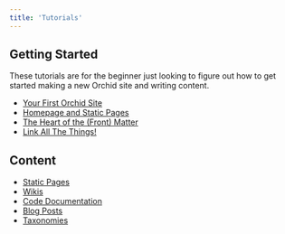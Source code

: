 ```yaml
---
title: 'Tutorials'
---
```


## Getting Started

These tutorials are for the beginner just looking to figure out how to get started making a new Orchid site and writing
content.

* [Your First Orchid Site](your-first-orchid-site.md)
* [Homepage and Static Pages](homepage-and-static-pages.md)
* [The Heart of the (Front) Matter](heart-of-the-front-matter.md)
* [Link All The Things!](link-all-the-things.md)

## Content

* [Static Pages](content/static-pages.md)
* [Wikis](content/wikis.md)
* [Code Documentation](content/code-documentation.md)
* [Blog Posts](content/blogs.md)
* [Taxonomies](content/taxonomies.md)






